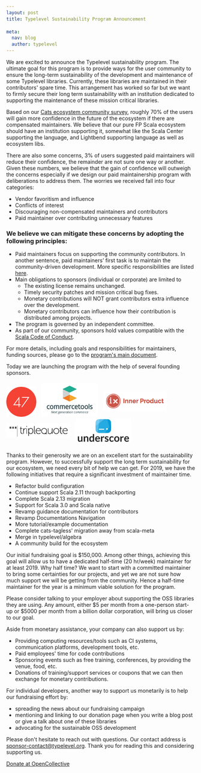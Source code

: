 ```yaml
---
layout: post
title: Typelevel Sustainability Program Announcement

meta:
  nav: blog
  author: typelevel
---
```


We are excited to announce the Typelevel sustainability program.
The ultimate goal for this program is to provide ways for the user community to ensure the long-term sustainability of the development and maintenance of some Typelevel libraries.
Currently, these libraries are maintained in their contributors' spare time. This arrangement has worked so far but we want to firmly secure their long term sustainability with an institution dedicated to supporting the maintenance of these mission critical libraries.

Based on our [Cats ecosystem community survey](https://typelevel.org/blog/2019/01/30/cats-ecosystem-community-survey-results.html), roughly 70% of the users will gain more confidence
in the future of the ecosystem if there are compensated maintainers. We believe that our pure FP
Scala ecosystem should have an institution supporting it, somewhat like the Scala Center
supporting the language, and Lightbend supporting language as well as ecosystem libs. 

There are also some concerns, 3% of users suggested paid maintainers will reduce their confidence, the remainder are not sure one way or another. Given these numbers, we believe that the gain of confidence will outweigh the concerns especially if we design our paid maintainership program with deliberations to address them. The worries we received fall into four categories: 

* Vendor favoritism and influence
* Conflicts of interest
* Discouraging non-compensated maintainers and contributors
* Paid maintainer over contributing unnecessary features

### We believe we can mitigate these concerns by adopting the following principles:

* Paid maintainers focus on supporting the community contributors. In another sentence, 
paid maintainers’ first task is to maintain the community-driven development. 
More specific responsibilities are listed [here](https://github.com/typelevel/general/blob/master/sustainability_program.md#responsibilities-for-paid-maintainers).
* Main obligations to sponsors (individual or corporate) are limited to  
  - The existing license remains unchanged. 
  - Timely security patches and mission critical bug fixes. 
  - Monetary contributions will NOT grant contributors extra influence over the development.
  - Monetary contributors can influence how their contribution is distributed among projects. 
* The program is governed by an independent committee.
* As part of our community, sponsors hold values compatible with the [Scala Code of Conduct](https://www.scala-lang.org/conduct/). 

For more details, including goals and responsibilities for maintainers, funding sources, please go to the [program's main document](https://github.com/typelevel/general/blob/master/sustainability_program.md).

Today we are launching the program with the help of several founding sponsors. 

<a href="http://47deg.com"><img src="/img/media/sponsors/47_degrees.png" width="80px" height="80px"/></a>
<a href="https://commercetools.com/"><img src="/img/media/sponsors/commercetools_2.png" width="150px" style="margin-top:5px; margin-left: 10px; margin-right: 10px" /></a>
<a href="https://www.inner-product.com/"><img src="/img/media/sponsors/inner-product.png" width="170px" style="margin-bottom:15px; margin-right: 10px"/></a>
<a href="https://triplequote.com/"><img src="/img/media/sponsors/triplequote.png" width="170px" style="margin-bottom:21px; margin-right: 10px" /></a>
<a href="http://underscore.io"><img src="/img/media/sponsors/underscore_2.png" width="150px" style="margin-bottom:8px;"/></a>


Thanks to their generosity we are on an excellent start for the sustainability program. However, to successfully support the long term sustainability for our ecosystem, we need every bit of help we can get. For 2019, we have the following initiatives that require a significant investment of maintainer time. 

* Refactor build configuration
* Continue support Scala 2.11 through backporting
* Complete Scala 2.13 migration
* Support for Scala 3.0 and Scala native
* Revamp guidance documentation for contributors
* Revamp Documentations Navigation
* More tutorial/example documentation
* Complete cats-tagless' migration away from scala-meta
* Merge in typelevel/algebra
* A community build for the ecosystem

Our initial fundraising goal is $150,000. Among other things, achieving this goal will allow us to have a dedicated half-time (20 hr/week) maintainer for at least 2019. Why half time? We want to start with a committed maintainer to bring some certainties for our projects, and yet we are not sure how much support we will be getting from the community. Hence a half-time maintainer for the year is a minimum viable solution for the program. 

Please consider talking to your employer about supporting the OSS libraries they are using. Any amount, either $5 per month from a one-person start-up or $5000 per month from a billion dollar corporation, will bring us closer to our goal.

Aside from monetary assistance, your company can also support us by:

* Providing computing resources/tools such as CI systems, communication platforms, development tools, etc.
* Paid employees' time for code contributions
* Sponsoring events such as free training, conferences, by providing the venue, food, etc. 
* Donations of training/support services or coupons that we can then exchange for monetary contributions.

For individual developers, another way to support us monetarily is to help our fundraising effort by: 

* spreading the news about our fundraising campaign
* mentioning and linking to our donation page when you write a blog post or give a talk about one of these libraries
* advocating for the sustainable OSS development

Please don't hesitate to reach out with questions. Our contact address is sponsor-contact@typelevel.org.
Thank you for reading this and considering supporting us.

<a href="https://opencollective.com/typelevel">Donate at OpenCollective</a>
